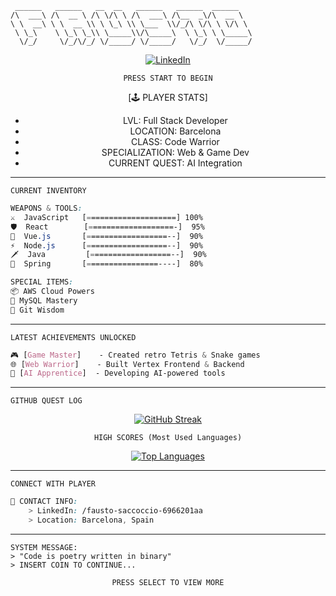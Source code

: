 ```
 ______   ______   __  __   ______   ______  ______    
/\  ___\ /\  __ \ /\ \/\ \ /\  ___\ /\__  _\/\  __ \   
\ \  __\ \ \  __ \\ \ \_\ \\ \___  \\/_/\ \/\ \ \/\ \  
 \ \_\    \ \_\ \_\\ \_____\\/\_____\  \ \_\ \ \_____\ 
  \/_/     \/_/\/_/ \/_____/ \/_____/   \/_/  \/_____/ 
```

<div align="center">
  
[![LinkedIn](https://img.shields.io/badge/LinkedIn-blue?style=flat-square&logo=linkedin)](https://www.linkedin.com/in/fausto-saccoccio-6966201aa/)

```
PRESS START TO BEGIN
```

[🕹️ PLAYER STATS]
- LVL: Full Stack Developer
- LOCATION: Barcelona
- CLASS: Code Warrior
- SPECIALIZATION: Web & Game Dev
- CURRENT QUEST: AI Integration

</div>

-------------------

```
CURRENT INVENTORY
```
```css
WEAPONS & TOOLS:
⚔️  JavaScript   [====================] 100%
🛡️  React        [===================-]  95%
🏹  Vue.js       [==================--]  90%
⚡  Node.js      [==================--]  90%
🗡️  Java         [==================--]  90%
🔮  Spring       [================----]  80%

SPECIAL ITEMS:
📦 AWS Cloud Powers
💾 MySQL Mastery
🔧 Git Wisdom
```

-------------------

```
LATEST ACHIEVEMENTS UNLOCKED
```
```css
🎮 [Game Master]    - Created retro Tetris & Snake games
🌐 [Web Warrior]    - Built Vertex Frontend & Backend
🤖 [AI Apprentice]  - Developing AI-powered tools
```

-------------------

```
GITHUB QUEST LOG
```

<div align="center">
  
[![GitHub Streak](http://github-readme-streak-stats.herokuapp.com?user=FaustoS88&theme=synthwave&hide_border=true&border_radius=10)](https://git.io/streak-stats)

```
HIGH SCORES (Most Used Languages)
```
[![Top Languages](https://github-readme-stats.vercel.app/api/top-langs/?username=FaustoS88&layout=compact&theme=synthwave&hide_border=true)](https://github.com/anuraghazra/github-readme-stats)

</div>

-------------------

```
CONNECT WITH PLAYER
```
```css
📡 CONTACT INFO:
    > LinkedIn: /fausto-saccoccio-6966201aa
    > Location: Barcelona, Spain
```

-------------------

```
SYSTEM MESSAGE:
> "Code is poetry written in binary"
> INSERT COIN TO CONTINUE...
```

<div align="center">
  
```
PRESS SELECT TO VIEW MORE
```
</div>
